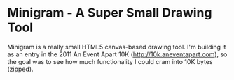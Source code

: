 Minigram - A Super Small Drawing Tool
=====================================

Minigram is a really small HTML5 canvas-based drawing tool. I'm building it as an entry in the 2011 An Event Apart 10K (http://10k.aneventapart.com), so the goal was to see how much functionality I could cram into 10K bytes (zipped).